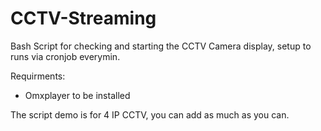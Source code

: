 # CCTV-Streaming

Bash Script for checking and starting the CCTV Camera display, setup to runs via cronjob everymin.

Requirments:
- Omxplayer to be installed

The script demo is for 4 IP CCTV, you can add as much as you can. 
